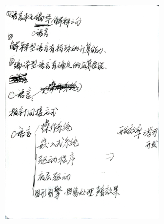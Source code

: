 ![images](https://github.com/jckk123/-/blob/main/images/%E8%80%83%E6%A0%B8%E5%AD%A6%E4%B9%A0%E7%AC%94%E8%AE%B0/%E5%BE%AE%E4%BF%A1%E5%9B%BE%E7%89%87_20221007141436.jpg)
